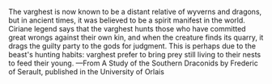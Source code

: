 The varghest is now known to be a distant relative of wyverns and dragons, but in ancient times, it was believed to be a spirit manifest in the world. Ciriane legend says that the varghest hunts those who have committed great wrongs against their own kin, and when the creature finds its quarry, it drags the guilty party to the gods for judgment. This is perhaps due to the beast's hunting habits: varghest prefer to bring prey still living to their nests to feed their young.
—From A Study of the Southern Draconids by Frederic of Serault, published in the University of Orlais